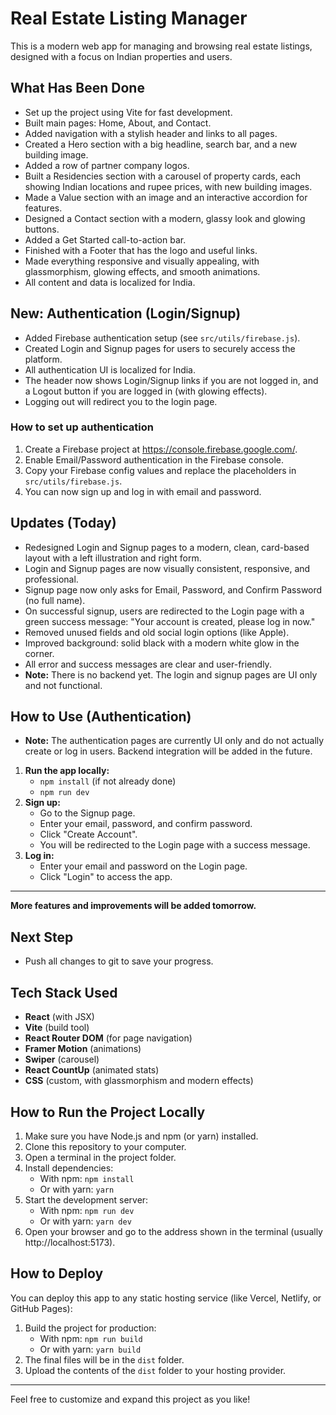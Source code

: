 # Real Estate Listing Manager

This is a modern web app for managing and browsing real estate listings, designed with a focus on Indian properties and users.

## What Has Been Done

- Set up the project using Vite for fast development.
- Built main pages: Home, About, and Contact.
- Added navigation with a stylish header and links to all pages.
- Created a Hero section with a big headline, search bar, and a new building image.
- Added a row of partner company logos.
- Built a Residencies section with a carousel of property cards, each showing Indian locations and rupee prices, with new building images.
- Made a Value section with an image and an interactive accordion for features.
- Designed a Contact section with a modern, glassy look and glowing buttons.
- Added a Get Started call-to-action bar.
- Finished with a Footer that has the logo and useful links.
- Made everything responsive and visually appealing, with glassmorphism, glowing effects, and smooth animations.
- All content and data is localized for India.

## New: Authentication (Login/Signup)

- Added Firebase authentication setup (see `src/utils/firebase.js`).
- Created Login and Signup pages for users to securely access the platform.
- All authentication UI is localized for India.
- The header now shows Login/Signup links if you are not logged in, and a Logout button if you are logged in (with glowing effects).
- Logging out will redirect you to the login page.

### How to set up authentication
1. Create a Firebase project at https://console.firebase.google.com/.
2. Enable Email/Password authentication in the Firebase console.
3. Copy your Firebase config values and replace the placeholders in `src/utils/firebase.js`.
4. You can now sign up and log in with email and password.

## Updates (Today)

- Redesigned Login and Signup pages to a modern, clean, card-based layout with a left illustration and right form.
- Login and Signup pages are now visually consistent, responsive, and professional.
- Signup page now only asks for Email, Password, and Confirm Password (no full name).
- On successful signup, users are redirected to the Login page with a green success message: "Your account is created, please log in now."
- Removed unused fields and old social login options (like Apple).
- Improved background: solid black with a modern white glow in the corner.
- All error and success messages are clear and user-friendly.
- **Note:** There is no backend yet. The login and signup pages are UI only and not functional.

## How to Use (Authentication)

- **Note:** The authentication pages are currently UI only and do not actually create or log in users. Backend integration will be added in the future.

1. **Run the app locally:**
   - `npm install` (if not already done)
   - `npm run dev`
2. **Sign up:**
   - Go to the Signup page.
   - Enter your email, password, and confirm password.
   - Click "Create Account".
   - You will be redirected to the Login page with a success message.
3. **Log in:**
   - Enter your email and password on the Login page.
   - Click "Login" to access the app.

---

**More features and improvements will be added tomorrow.**

## Next Step

- Push all changes to git to save your progress.

## Tech Stack Used

- **React** (with JSX)
- **Vite** (build tool)
- **React Router DOM** (for page navigation)
- **Framer Motion** (animations)
- **Swiper** (carousel)
- **React CountUp** (animated stats)
- **CSS** (custom, with glassmorphism and modern effects)

## How to Run the Project Locally

1. Make sure you have Node.js and npm (or yarn) installed.
2. Clone this repository to your computer.
3. Open a terminal in the project folder.
4. Install dependencies:
   - With npm: `npm install`
   - Or with yarn: `yarn`
5. Start the development server:
   - With npm: `npm run dev`
   - Or with yarn: `yarn dev`
6. Open your browser and go to the address shown in the terminal (usually http://localhost:5173).

## How to Deploy

You can deploy this app to any static hosting service (like Vercel, Netlify, or GitHub Pages):

1. Build the project for production:
   - With npm: `npm run build`
   - Or with yarn: `yarn build`
2. The final files will be in the `dist` folder.
3. Upload the contents of the `dist` folder to your hosting provider.

---

Feel free to customize and expand this project as you like! 